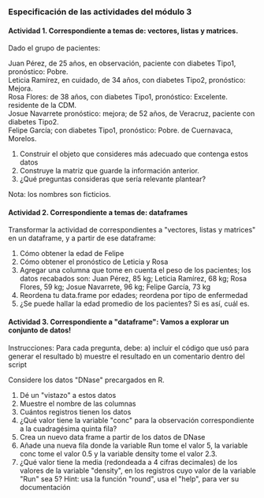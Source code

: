 ### Especificación de las actividades del módulo 3

#### Actividad 1. Correspondiente a temas de: vectores, listas y matrices.

Dado el grupo de pacientes:

Juan Pérez, de 25 años, en observación, paciente con diabetes Tipo1, pronóstico: Pobre.<br>
Leticia Ramírez, en cuidado, de 34 años, con diabetes Tipo2, pronóstico: Mejora.<br>
Rosa Flores: de 38 años, con diabetes Tipo1, pronóstico: Excelente. residente de la CDM.<br> 
Josue Navarrete  pronóstico: mejora; de 52 años, de Veracruz, paciente con diabetes Tipo2.<br>
Felipe García; con diabetes Tipo1, pronóstico: Pobre. de Cuernavaca, Morelos.<br>

1. Construir el objeto que consideres más adecuado que contenga estos datos
2. Construye la matriz que guarde la información anterior.
3. ¿Qué preguntas consideras que sería relevante plantear?

Nota: los nombres son ficticios.

#### Actividad 2. Correspondiente a temas de: dataframes

Transformar la actividad de correspondientes a "vectores, listas y matrices" en un dataframe, y a partir de ese dataframe:

1. Cómo obtener la edad de Felipe
2. Cómo obtener el pronóstico de Leticia y Rosa
3. Agregar una columna que tome en cuenta el peso de los pacientes; los datos recabados son: 
Juan Pérez, 85 kg; Leticia Ramírez, 68 kg; Rosa Flores, 59 kg; Josue Navarrete, 96 kg; Felipe García, 73 kg
4. Reordena tu data.frame por edades; reordena por tipo de enfermedad
5. ¿Se puede hallar la edad promedio de los pacientes? Si es así, cuál es.


#### Actividad 3. Correspondiente a "dataframe": Vamos a explorar un conjunto de datos!
Instrucciones:
Para cada pregunta, debe:
a) incluir el código que usó para generar el resultado
b) muestre el resultado en un comentario dentro del script

Considere los datos "DNase" precargados en R.
1. Dé un "vistazo" a estos datos
2. Muestre el nombre de las columnas
3. Cuántos registros tienen los datos
4. ¿Qué valor tiene la variable "conc" para la observación correspondiente a la cuadragésima quinta fila?
5. Crea un nuevo data frame a partir de los datos de DNase
6. Añade una nueva fila donde la variable Run tome el valor 5, la variable conc tome el valor 0.5 y la variable density tome el valor 2.3.
7. ¿Qué valor tiene la media (redondeada a 4 cifras decimales) de los valores de la variable "density", en los registros cuyo valor de la variable "Run" sea 5? 
Hint: usa la función "round", usa el "help", para ver su documentación
